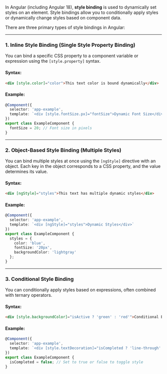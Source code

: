 In Angular (including Angular 18), **style binding** is used to dynamically set styles on an element. Style bindings allow you to conditionally apply styles or dynamically change styles based on component data.

There are three primary types of style bindings in Angular:

---

### 1. **Inline Style Binding (Single Style Property Binding)**

You can bind a specific CSS property to a component variable or expression using the `[style.property]` syntax.

#### Syntax:
```html
<div [style.color]="color">This text color is bound dynamically</div>
```

#### Example:
```typescript
@Component({
  selector: 'app-example',
  template: `<div [style.fontSize.px]="fontSize">Dynamic Font Size</div>`
})
export class ExampleComponent {
  fontSize = 20; // Font size in pixels
}
```

---

### 2. **Object-Based Style Binding (Multiple Styles)**

You can bind multiple styles at once using the `[ngStyle]` directive with an object. Each key in the object corresponds to a CSS property, and the value determines its value.

#### Syntax:
```html
<div [ngStyle]="styles">This text has multiple dynamic styles</div>
```

#### Example:
```typescript
@Component({
  selector: 'app-example',
  template: `<div [ngStyle]="styles">Dynamic Styles</div>`
})
export class ExampleComponent {
  styles = {
    color: 'blue',
    fontSize: '20px',
    backgroundColor: 'lightgray'
  };
}
```

---

### 3. **Conditional Style Binding**

You can conditionally apply styles based on expressions, often combined with ternary operators.

#### Syntax:
```html
<div [style.backgroundColor]="isActive ? 'green' : 'red'">Conditional Background</div>
```

#### Example:
```typescript
@Component({
  selector: 'app-example',
  template: `<div [style.textDecoration]="isCompleted ? 'line-through' : 'none'">Task Status</div>`
})
export class ExampleComponent {
  isCompleted = false; // Set to true or false to toggle style
}
```
